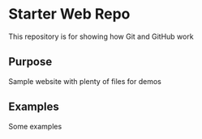 # Starter Web Repo

This repository is for showing how Git and GitHub work

## Purpose

Sample website with plenty of files for demos

## Examples

Some examples
